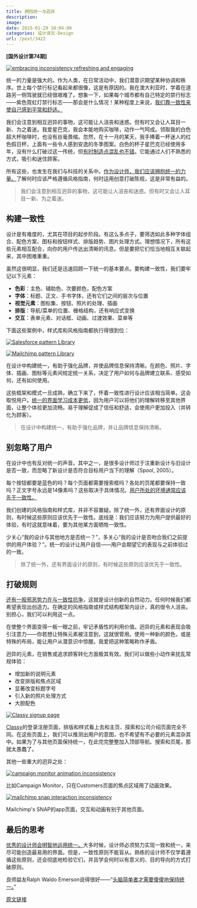 ```yaml
---
title: 拥抱统一与迥异
description: 
image: 
date: 2015-01-29 10:04:00
categories: 设计译文-Design
url: /post/3422
---
```


**[国外设计第74期]**

[![embracing inconsistency refreshing and engaging](http://blog.invisionapp.com/wp-content/uploads/2015/01/embracing_inconsistency.jpg)](http://blog.invisionapp.com/wp-content/uploads/2015/01/embracing_inconsistency.jpg "Embrace (in)consistency")

统一的力量是强大的。作为人类，在日常活动中，我们潜意识期望某种协调和秩序。世上每个禁行标记看起来都很像，这是有原因的。我在澳大利亚时，学着在道路另一侧驾驶就已经很艰难了。想象一下，如果每个城市都有自己特定的禁行标志——紫色霓虹灯禁行标志——那会是什么情况！某种程度上来说，[我们靠一致性来使自己感到平常和舒适。](https://twitter.com/intent/tweet?text=%22we+depend+on+consistency+to+make+us+feel+normal+and+comfortable.%22+http%3A%2F%2Fbit.ly%2F1xNeXCC+-+%40joe_callahan+via+%40InVisionApp)

我们会注意到相互迥异的事物，这可能让人沮丧和迷惑。但有时又会让人耳目一新、为之着迷。我爱星巴克，我会本能地购买咖啡，动作一气呵成。领取我的白色超大杯咖啡时，也没有丝毫畏缩。忽然，在十一月的某天，我手捧着一杯迷人的红色假日杯，上面有一些令人感到安逸的冬季图案。白色的杯子星巴克已经使用多年，没有什么打破过这一传统，但[有时制造点混乱也不错](https://twitter.com/intent/tweet?text=%22sometimes+mixing+it+up+is+good%22+http%3A%2F%2Fbit.ly%2F1xNeXCC+-+%40joe_callahan+via+%40InVisionApp)。它能通过人们不熟悉的方式，吸引和迷住顾客。

所有这些，也发生在我们与科技的关系中。[作为设计师，我们应该拥抱统一的力量。](https://twitter.com/intent/tweet?text=%22As+designers+we+should+embrace+the+power+of+consistency.%22+http%3A%2F%2Fbit.ly%2F1xNeXCC+-+%40joe_callahan+via+%40InVisionApp)了解何时应该严格遵循风格指南，何时运用创意打破陈规，这是非常有益的。

> 我们会注意到相互迥异的事物，这可能让人沮丧和迷惑。但有时又会让人耳目一新、为之着迷。

## 构建一致性

设计是有难度的，尤其在项目的起步阶段。有这么多点子，要筛选如此多种字体组合、配色方案、图标和按钮样式、排版趋势、图片处理方式。理想情况下，所有这些元素相互配合，向你的用户传达出清晰的讯息。但是要把它们恰当地相互关联起来，其中困难重重。

虽然这很明显，我们还是迅速回顾一下统一的基本要点。要构建一致性，我们要牢记以下元素：

* **色彩**：主色、辅助色、次要颜色，配色方案
* **字体**：标题、正文、手书字体，还有它们之间的层次与位置
* **视觉元素**：图标集、按钮、照片的处理、插画
* **排版**：导航/菜单的位置、栅格结构，还有响应式变换
* **交互**：表单元素、对话框、动画、过渡效果、菜单等

下面这些案例中，样式库和风格指南都执行得很到位：

[![Salesforce pattern Library](http://blog.invisionapp.com/wp-content/uploads/2015/01/Salesforce1-patternLibrary.png)](http://sfdc-styleguide.herokuapp.com/)

[![Mailchimp pattern Library](http://blog.invisionapp.com/wp-content/uploads/2015/01/Mailchimp-patternLibrary.png)](http://ux.mailchimp.com/patterns/)

在设计中构建统一，有助于强化品牌，并使品牌信息保持清晰。在颜色、照片、字体、插画、图标等元素间规定统一关系，决定了用户如何与品牌建立联系、感受如何，还有如何使用。

这些框架和模式一旦成熟，确立下来了，怀着一致性进行设计应该相当简单。这会取悦用户。[统一的界面学习成本更低](https://twitter.com/intent/tweet?text=%22A+consistent+interface+requires+less+learning%22+http%3A%2F%2Fbit.ly%2F1xNeXCC+-+%40joe_callahan+via+%40InVisionApp)，因为用户可以将他们的理解转移至其他界面，让整个体验更加流畅。易于理解促成了信任和舒适，会使用户更加投入（并转化为顾客）。

> 在设计中构建统一，有助于强化品牌，并让品牌信息保持清晰。

## 别忽略了用户

在设计中也有反对统一的声音。其中之一，是很多设计师过于注重新设计与旧设计是否一致，而忽略了新设计是否符合目标用户当下的理解（Spool, 2005）。

每个按钮都要是蓝色的吗？每个页面都需要搜索框吗？各处的页尾都要保持一致吗？正文字号永远是14像素吗？这些取决于具体情况。[用户所处的环境通常应该先于一致性。](https://twitter.com/intent/tweet?text=%22User+context+should+most+often+trump+consistency.%22+http%3A%2F%2Fbit.ly%2F1xNeXCC+-+%40joe_callahan+via+%40InVisionApp)

我们创建的风格指南和样式库，并非不容置疑。除了统一外，还有界面设计的原则，有时候这些原则应该优先于一致性。底线是：我们应该努力为用户提供最好的体验，有时这就意味着，要为其他某方面牺牲一致性。

少关心“我的设计与其他地方是否统一？”，多关心“我的设计是否吻合我们之前提供的用户体验？”。统一的设计让用户自信——用户会期望它的表现与之前体验过的一致。

> 除了统一外，还有界面设计的原则，有时候这些原则应该优先于一致性。

## 打破规则

[还有一股邪恶势力在与一致性抗争](https://twitter.com/intent/tweet?text=%22There+is+an+evil+force+out+there+that+fights+against+consistency%22+http%3A%2F%2Fbit.ly%2F1xNeXCC+via+%40InVisionApp)，这就是设计创新的自然动力。任何时候我们都希望表现出创造力。在确定的风格指南或样式结构框架内设计，真的很令人沮丧。别担心，我们可以利用这一点。

在使整个界面变得一板一眼之前，牢记矛盾性的利用价值。迥异的元素和表现会吸引注意力——你若想让特殊元素被注意到，这就很管用。使用一种新的颜色，或是特殊的布局，能让用户从潜意识中惊醒。我爱把这种策略称作矛盾。

迥异的元素，在销售或追求顾客转化方面极其有效。我们可以做些小动作来扰乱常规体验：

* 增加新的说明元素
* 改变排版和焦点区域
* 显著改变标题字号
* 引入新的照片处理方式
* 大胆配色

[![Classy signup page](http://blog.invisionapp.com/wp-content/uploads/2015/01/Classy-signup.png)](http://blog.invisionapp.com/wp-content/uploads/2015/01/Classy-signup.png "Embrace (in)consistency")

[Classy](https://www.classy.org/)的登录注册页面，排版和样式看上去和主页、探索和公司介绍页面完全不同。在这些页面上，我们可以推测出用户的意图，也不希望有不必要的元素混杂其中。如果为了与其他页面保持统一，在此完完整整加入顶部导航、搜索和页尾，那就太愚蠢了。

其他一些重大的迥异之处：

[![campaign monitor animation inconsistency](http://blog.invisionapp.com/wp-content/uploads/2015/01/campaign_monitor.png)](http://blog.invisionapp.com/wp-content/uploads/2015/01/campaign_monitor.png "Embrace (in)consistency")

比如Campaign Monitor，只在Customers页面的焦点区域用了动画效果。

[![mailchimp snap interaction inconsistency](http://blog.invisionapp.com/wp-content/uploads/2015/01/mailchimp_snap.png)](http://blog.invisionapp.com/wp-content/uploads/2015/01/mailchimp_snap.png "Embrace (in)consistency")

Mailchimp's SNAP的app页面，交互和动画有别于其他页面。

## 最后的思考

[优秀的设计师会明智地运用统一。](https://twitter.com/intent/tweet?text=%22Great+designers+use+consistency+intelligently.%22+http%3A%2F%2Fbit.ly%2F1xNeXCC+-+%40joe_callahan+via+%40InVisionApp)大多时候，设计师必须努力实现一致和统一，来尽可能创造最易用的界面。但是，一致性原则不能盲从。熟练的设计师不仅学着遵循这些原则，还会彻底地检验它们，并且学会何时以有意义的、目的导向的方式打破原则。

良师益友Ralph Waldo Emerson说得很好——“[头脑简单者才需要傻傻地保持统一。](https://twitter.com/intent/tweet?text=%22Foolish+consistency+is+the+hobgoblin+of+small+minds.%22+http%3A%2F%2Fbit.ly%2F1xNeXCC+-+%40EmersonQuote+via+%40InVisionApp)”

[原文链接](http://blog.invisionapp.com/embrace-inconsistency/)
